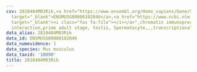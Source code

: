 ```yaml
---
csv: 2810404M03Rik,<a href="https://www.ensembl.org/Homo_sapiens/Gene/Summary?db=core;g=ENSMUSG00000102046"
  target="_blank">ENSMUSG00000102046</a>,<a href="https://www.ncbi.nlm.nih.gov/pubmed/25450459"
  target="_blank"><i class="fas fa-file"></i></a>",chromatin immunoprecipitation assay,direct
  interaction,prime adult stage, testis, Spermatocyte,,,transcriptional regulation,
data_alias: 2810404M03Rik
data_id: ENSMUSG00000102046
data_numevidence: 1
data_species: Mus musculus
data_taxid: '10090'
title: 2810404M03Rik
---
```

